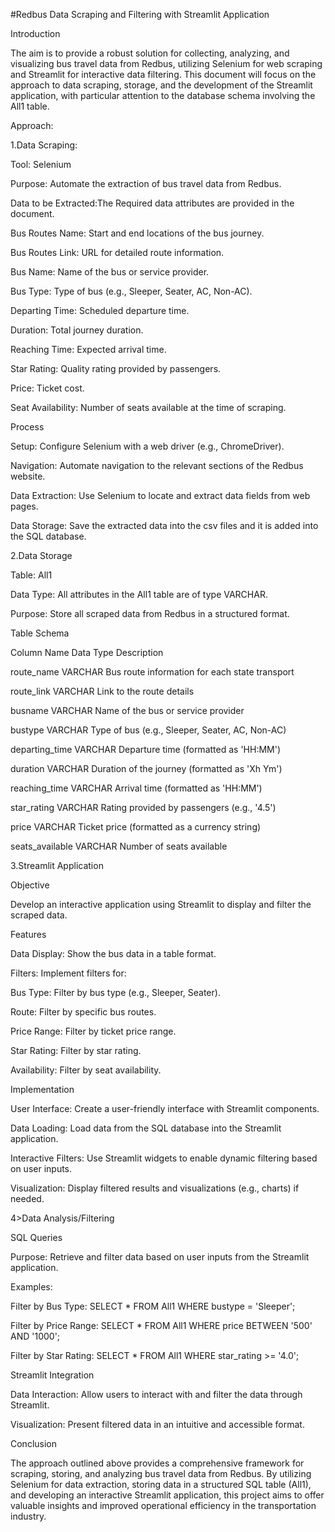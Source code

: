 #Redbus Data Scraping and Filtering with Streamlit Application


Introduction

The aim is to provide a robust solution for collecting, analyzing, and visualizing bus travel data from Redbus, utilizing Selenium for web scraping and Streamlit for interactive data filtering. This document will focus on the approach to data scraping, storage, and the development of the Streamlit application, with particular attention to the database schema involving the All1 table.

Approach:


1.Data Scraping:

Tool: Selenium

Purpose: Automate the extraction of bus travel data from Redbus.

Data to be Extracted:The Required data attributes are provided in the document.

Bus Routes Name: Start and end locations of the bus journey.

Bus Routes Link: URL for detailed route information.

Bus Name: Name of the bus or service provider.

Bus Type: Type of bus (e.g., Sleeper, Seater, AC, Non-AC).

Departing Time: Scheduled departure time.

Duration: Total journey duration.

Reaching Time: Expected arrival time.

Star Rating: Quality rating provided by passengers.

Price: Ticket cost.

Seat Availability: Number of seats available at the time of scraping.

Process

Setup: Configure Selenium with a web driver (e.g., ChromeDriver).

Navigation: Automate navigation to the relevant sections of the Redbus website.

Data Extraction: Use Selenium to locate and extract data fields from web pages.

Data Storage: Save the extracted data into the csv files and it is added into the SQL database.

2.Data Storage

Table: All1

Data Type: All attributes in the All1 table are of type VARCHAR.

Purpose: Store all scraped data from Redbus in a structured format.

Table Schema

Column Name	Data Type	Description

route_name	VARCHAR	Bus route information for each state transport

route_link	VARCHAR	Link to the route details

busname	VARCHAR	Name of the bus or service provider

bustype	VARCHAR	Type of bus (e.g., Sleeper, Seater, AC, Non-AC)

departing_time	VARCHAR	Departure time (formatted as 'HH:MM')

duration	VARCHAR	Duration of the journey (formatted as 'Xh Ym')

reaching_time	VARCHAR	Arrival time (formatted as 'HH:MM')

star_rating	VARCHAR	Rating provided by passengers (e.g., '4.5')

price	VARCHAR	Ticket price (formatted as a currency string)

seats_available	VARCHAR	Number of seats available

3.Streamlit Application

Objective

Develop an interactive application using Streamlit to display and filter the scraped data.

Features

Data Display: Show the bus data in a table format.

Filters: Implement filters for:

Bus Type: Filter by bus type (e.g., Sleeper, Seater).

Route: Filter by specific bus routes.

Price Range: Filter by ticket price range.

Star Rating: Filter by star rating.

Availability: Filter by seat availability.

Implementation

User Interface: Create a user-friendly interface with Streamlit components.

Data Loading: Load data from the SQL database into the Streamlit application.

Interactive Filters: Use Streamlit widgets to enable dynamic filtering based on user inputs.

Visualization: Display filtered results and visualizations (e.g., charts) if needed.

4>Data Analysis/Filtering

SQL Queries

Purpose: Retrieve and filter data based on user inputs from the Streamlit application.

Examples:

Filter by Bus Type: SELECT * FROM All1 WHERE bustype = 'Sleeper';

Filter by Price Range: SELECT * FROM All1 WHERE price BETWEEN '500' AND '1000';

Filter by Star Rating: SELECT * FROM All1 WHERE star_rating >= '4.0';

Streamlit Integration

Data Interaction: Allow users to interact with and filter the data through Streamlit.

Visualization: Present filtered data in an intuitive and accessible format.

Conclusion

The approach outlined above provides a comprehensive framework for scraping, storing, and analyzing bus travel data from Redbus. By utilizing Selenium for data extraction, storing data in a structured SQL table (All1), and developing an interactive Streamlit application, this project aims to offer valuable insights and improved operational efficiency in the transportation industry.
